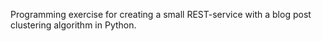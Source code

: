 Programming exercise for creating a small REST-service with a blog post clustering algorithm in Python.